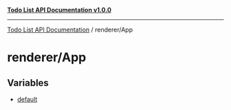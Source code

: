 [**Todo List API Documentation v1.0.0**](../../README.md)

***

[Todo List API Documentation](../../modules.md) / renderer/App

# renderer/App

## Variables

- [default](variables/default.md)
